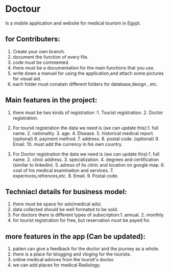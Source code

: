 # Doctour
Is a mobile application and website for medical tourism in Egypt. 

## for Contributers:
1. Create your own branch. 
2. document the function of every file. 
3. code must be commented. 
4. there must be a documentation for the main functions that you use. 
5. write down a manuel for using the application,and attach some pictures for visual aid. 
6. each folder must conatain different folders for database,design , etc. 


##  Main features in the project:
1. there must be two kinds of registration :1. Tourist registration. 
                                           2. Doctor registration. 
2. For toursit registration the data we need is (we can update this):1. full name. 
                                                                    2. nationality. 
                                                                    3. age. 
                                                                    4. Disease. 
                                                                    5. historical medical report. (optional)
                                                                    6. payment method. 
                                                                    7. address. 
                                                                    8. postal code. (optional)
                                                                    9. Email. 
                                                                    10. must add the currency in his own country. 
                                                                    
3. For Doctor registration the data we need is (we can update this):1. full name. 
                                                                   2. clinic address. 
                                                                   3. specialization. 
                                                                   4. degrees and certification (similar to linkedin). 
                                                                   5. adress of its clinic and location on google map. 
                                                                   6. cost of his medical examination and services. 
                                                                   7. experinces,refrences,etc. 
                                                                   8. Email. 
                                                                   9. Postal code. 
## Techniacl details for business model:
1. there must be space for ads(medical ads). 
2. data collected should be well formated to be sold. 
3. For doctors there is different types of subscription:1. annual. 
                                                       2. monthly. 
4. for tourist registration for free, but reservation must be payed for. 


## more features in the app (Can be updated):
1. patien can give a feedback for the doctor and the journey as a whole. 
2. there is a place for blogging and vloging for the tourists. 
3. online medical advices from the toursit's doctor. 
4. we can add places for medical Radiology.  
